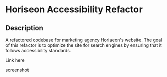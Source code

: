 # Horiseon Accessibility Refactor

## Description

A refactored codebase for marketing agency Horiseon's website. The goal of this refactor is to optimize the site for search engines by ensuring that it follows accessibility standards.

Link here

screenshot
